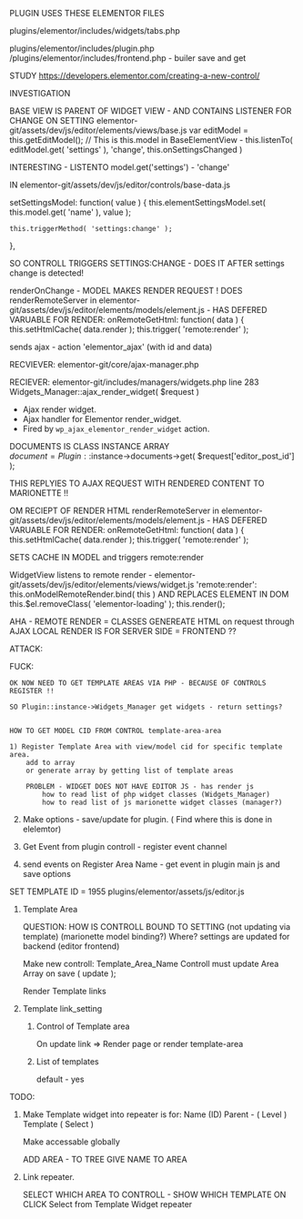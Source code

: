
PLUGIN USES THESE ELEMENTOR FILES

plugins/elementor/includes/widgets/tabs.php


plugins/elementor/includes/plugin.php
/plugins/elementor/includes/frontend.php - builer save and get

STUDY
https://developers.elementor.com/creating-a-new-control/


INVESTIGATION

BASE VIEW IS PARENT OF WIDGET VIEW - AND CONTAINS LISTENER FOR CHANGE ON SETTING
elementor-git/assets/dev/js/editor/elements/views/base.js
var editModel = this.getEditModel();  // This is this.model in BaseElementView -
this.listenTo( editModel.get( 'settings' ), 'change', this.onSettingsChanged )

INTERESTING - LISTENTO model.get('settings') - 'change'

IN elementor-git/assets/dev/js/editor/controls/base-data.js

setSettingsModel: function( value ) {
    this.elementSettingsModel.set( this.model.get( 'name' ), value );

    this.triggerMethod( 'settings:change' );
},

SO CONTROLL TRIGGERS SETTINGS:CHANGE - DOES IT AFTER settings change is detected!

renderOnChange - MODEL MAKES RENDER REQUEST !
DOES renderRemoteServer in elementor-git/assets/dev/js/editor/elements/models/element.js -
    HAS DEFERED VARUABLE FOR RENDER:
    onRemoteGetHtml: function( data ) {
        this.setHtmlCache( data.render );
        this.trigger( 'remote:render' );




sends ajax - action 'elementor_ajax'      (with id and data)

RECVIEVER: elementor-git/core/ajax-manager.php

RECIEVER: elementor-git/includes/managers/widgets.php line 283
Widgets_Manager::ajax_render_widget( $request )  
 * Ajax render widget.
 * Ajax handler for Elementor render_widget.
 * Fired by `wp_ajax_elementor_render_widget` action.

DOCUMENTS IS CLASS INSTANCE ARRAY  
$document = Plugin::$instance->documents->get( $request['editor_post_id'] );

THIS REPLYIES TO AJAX REQUEST WITH RENDERED CONTENT TO MARIONETTE !!

OM RECIEPT OF RENDER HTML renderRemoteServer in elementor-git/assets/dev/js/editor/elements/models/element.js -
    HAS DEFERED VARUABLE FOR RENDER:
    onRemoteGetHtml: function( data ) {
        this.setHtmlCache( data.render );
        this.trigger( 'remote:render' );

SETS CACHE IN MODEL and triggers remote:render

WidgetView listens to remote render - elementor-git/assets/dev/js/editor/elements/views/widget.js
'remote:render': this.onModelRemoteRender.bind( this )
AND REPLACES ELEMENT IN DOM
this.$el.removeClass( 'elementor-loading' );
this.render();



AHA - REMOTE RENDER = CLASSES GENEREATE HTML on request through AJAX
      LOCAL RENDER IS FOR SERVER SIDE = FRONTEND ??



ATTACK:

FUCK:

    OK NOW NEED TO GET TEMPLATE AREAS VIA PHP - BECAUSE OF CONTROLS REGISTER !!

    SO Plugin::instance->Widgets_Manager get widgets - return settings?


    HOW TO GET MODEL CID FROM CONTROL template-area-area

    1) Register Template Area with view/model cid for specific template area.
        add to array
        or generate array by getting list of template areas

        PROBLEM - WIDGET DOES NOT HAVE EDITOR JS - has render js
            how to read list of php widget classes (Widgets_Manager)
            how to read list of js marionette widget classes (manager?)














2) Make options - save/update for plugin.   ( Find where this is done in elelemtor)

2) Get Event from plugin controll - register event channel

3) send events on
    Register Area Name - get event in plugin main js and save options

SET TEMPLATE ID = 1955 plugins/elementor/assets/js/editor.js





1) Template Area

    QUESTION:   HOW IS CONTROLL BOUND TO SETTING (not updating via template) (marionette model binding?)
        Where?
        settings are updated for backend (editor frontend)



    Make new controll:  Template_Area_Name
    Controll must update Area Array on save ( update );

    Render Template links


2) Template link_setting

    1) Control of Template area

        On update link => Render page or render template-area

    2) List of templates

        default - yes

TODO:

1) Make Template widget into
    repeater is for:
        Name (ID)
        Parent - ( Level )
        Template ( Select )

    Make accessable globally

    ADD AREA - TO TREE
    GIVE NAME TO AREA



2) Link repeater.

    SELECT WHICH AREA TO CONTROLL - SHOW WHICH TEMPLATE ON CLICK
    Select from Template Widget repeater
